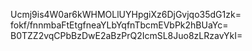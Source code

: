 Ucmj9is4W0ar6kWHMOLlUYHpgiXz6DjGvjqo35dG1zk=
fokf/fnnmbaFtEtgfneaYLbYqfnTbcmEVbPk2hBUaYc=
B0TZZ2vqCPbBzDwE2aBzPrQ2IcmSL8Juo8zLRzavYkI=
